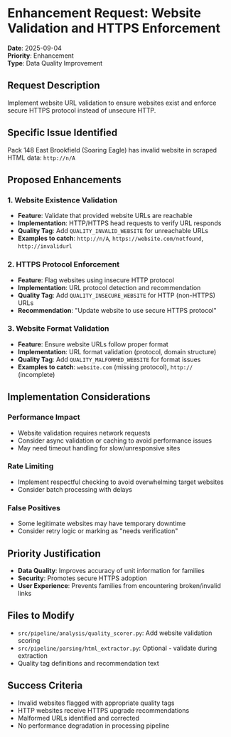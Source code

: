 # Enhancement Request: Website Validation and HTTPS Enforcement

**Date**: 2025-09-04  
**Priority**: Enhancement  
**Type**: Data Quality Improvement

## Request Description
Implement website URL validation to ensure websites exist and enforce secure HTTPS protocol instead of unsecure HTTP.

## Specific Issue Identified
Pack 148 East Brookfield (Soaring Eagle) has invalid website in scraped HTML data: `http://n/A`

## Proposed Enhancements

### 1. Website Existence Validation
- **Feature**: Validate that provided website URLs are reachable
- **Implementation**: HTTP/HTTPS head requests to verify URL responds
- **Quality Tag**: Add `QUALITY_INVALID_WEBSITE` for unreachable URLs
- **Examples to catch**: `http://n/A`, `https://website.com/notfound`, `http://invalidurl`

### 2. HTTPS Protocol Enforcement
- **Feature**: Flag websites using insecure HTTP protocol
- **Implementation**: URL protocol detection and recommendation
- **Quality Tag**: Add `QUALITY_INSECURE_WEBSITE` for HTTP (non-HTTPS) URLs  
- **Recommendation**: "Update website to use secure HTTPS protocol"

### 3. Website Format Validation
- **Feature**: Ensure website URLs follow proper format
- **Implementation**: URL format validation (protocol, domain structure)
- **Quality Tag**: Add `QUALITY_MALFORMED_WEBSITE` for format issues
- **Examples to catch**: `website.com` (missing protocol), `http://` (incomplete)

## Implementation Considerations

### Performance Impact
- Website validation requires network requests
- Consider async validation or caching to avoid performance issues
- May need timeout handling for slow/unresponsive sites

### Rate Limiting
- Implement respectful checking to avoid overwhelming target websites
- Consider batch processing with delays

### False Positives
- Some legitimate websites may have temporary downtime
- Consider retry logic or marking as "needs verification"

## Priority Justification
- **Data Quality**: Improves accuracy of unit information for families
- **Security**: Promotes secure HTTPS adoption  
- **User Experience**: Prevents families from encountering broken/invalid links

## Files to Modify
- `src/pipeline/analysis/quality_scorer.py`: Add website validation scoring
- `src/pipeline/parsing/html_extractor.py`: Optional - validate during extraction
- Quality tag definitions and recommendation text

## Success Criteria
- Invalid websites flagged with appropriate quality tags
- HTTP websites receive HTTPS upgrade recommendations
- Malformed URLs identified and corrected
- No performance degradation in processing pipeline